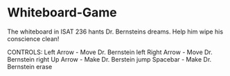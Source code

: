 # Whiteboard-Game

The whiteboard in ISAT 236 hants Dr. Bernsteins dreams. Help him wipe his conscience clean!

CONTROLS:
Left Arrow - Move Dr. Bernstein left
Right Arrow - Move Dr. Bernstein right
Up Arrow - Make Dr. Berstein jump
Spacebar - Make Dr. Bernstein erase
